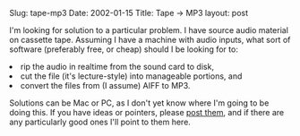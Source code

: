 Slug: tape-mp3
Date: 2002-01-15
Title: Tape -> MP3
layout: post

I&#39;m looking for solution to a particular problem. I have source audio material on cassette tape. Assuming I have a machine with audio inputs, what sort of software (preferably free, or cheap) should I be looking for to:
<li>rip the audio in realtime from the sound card to disk,
<li>cut the file (it&#39;s lecture-style) into manageable portions, and
<li>convert the files  from (I assume) AIFF to MP3.<p>

Solutions can be Mac or PC, as I don&#39;t yet know where I&#39;m going to be doing this. If you have ideas or pointers, please <a href="http://www.redmonk.net/859/reply
">post them</a>, and if there are any particularly good ones I&#39;ll point to them here.</p></li></li></li>
